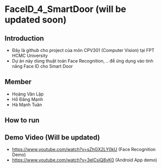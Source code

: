 # FaceID_4_SmartDoor (will be updated soon)

## Introduction
- Đây là github cho project của môn CPV301 (Computer Vision) tại FPT HCMC University
- Dự án này dùng thuật toán Face Recognition, .. để ứng dụng vào tính năng Face ID cho Smart Door
## Member
- Hoàng Văn Lập
- Hồ Đăng Mạnh
- Hà Mạnh Tuân
## How to run


## Demo Video (Will be updated)
- https://www.youtube.com/watch?v=sZhGX2LY0kU (Face Recognition Demo)
- https://www.youtube.com/watch?v=3elCsiQ8vK0 (Android App demo)
